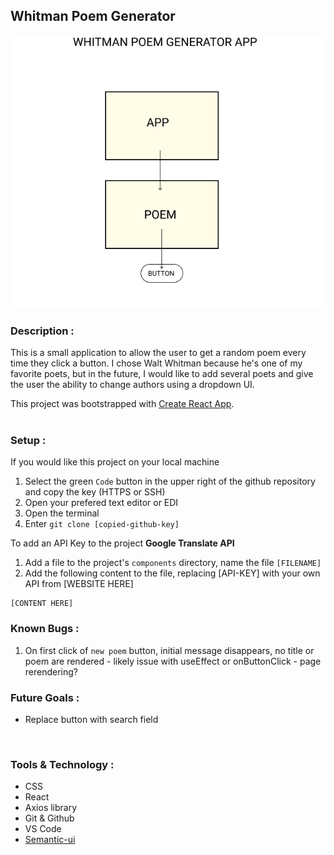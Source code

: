 ## Whitman Poem Generator
![component model](./public/component-model.png)


### Description :
This is a small application to allow the user to get a random poem every time they click a button. I chose Walt Whitman because he's one of my favorite poets, but in the future, I would like to add several poets and give the user the ability to change authors using a dropdown UI. 
<br/>

This project was bootstrapped with [Create React App](https://github.com/facebook/create-react-app).  
<br/>  

### Setup :

If you would like this project on your local machine
1. Select the green `Code` button in the upper right of the github repository and copy the key (HTTPS or SSH)
2. Open your prefered text editor or EDI
3. Open the terminal
4. Enter `git clone [copied-github-key]`

To add an API Key to the project
**Google Translate API** 
1. Add a file to the project's `components` directory, name the file `[FILENAME]`
2. Add the following content to the file, replacing [API-KEY] with your own API from [WEBSITE HERE]
```
[CONTENT HERE]

```

### Known Bugs :
1. On first click of `new poem` button, initial message disappears, no title or poem are rendered - likely issue with useEffect or onButtonClick - page rerendering?

### Future Goals :
* Replace button with search field  
<br />  

### Tools & Technology :
* CSS
* React
* Axios library
* Git & Github
* VS Code
* [Semantic-ui](https://semantic-ui.com/views/card.html)  
<br/>
